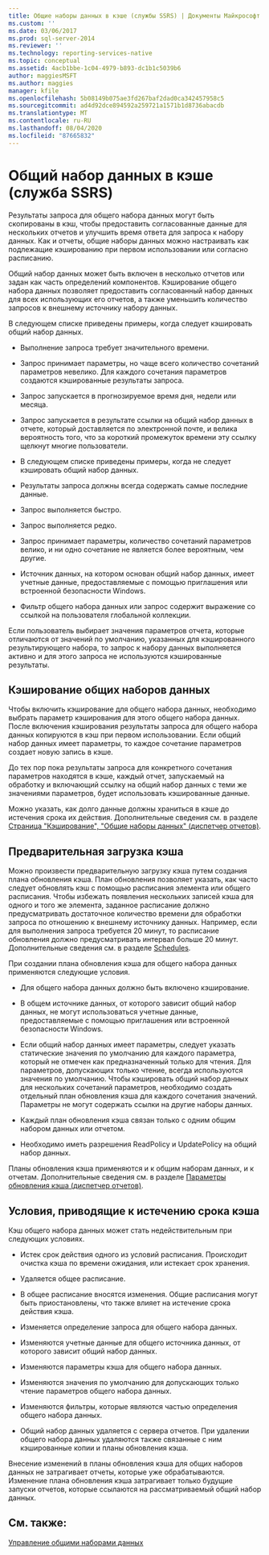 ```yaml
---
title: Общие наборы данных в кэше (службы SSRS) | Документы Майкрософт
ms.custom: ''
ms.date: 03/06/2017
ms.prod: sql-server-2014
ms.reviewer: ''
ms.technology: reporting-services-native
ms.topic: conceptual
ms.assetid: 4acb1bbe-1c04-4979-b893-dc1b1c5039b6
author: maggiesMSFT
ms.author: maggies
manager: kfile
ms.openlocfilehash: 5b08149b075ae3fd267baf2dad0ca342457958c5
ms.sourcegitcommit: ad4d92dce894592a259721a1571b1d8736abacdb
ms.translationtype: MT
ms.contentlocale: ru-RU
ms.lasthandoff: 08/04/2020
ms.locfileid: "87665832"
---
```

# <a name="cache-shared-datasets-ssrs"></a>Общий набор данных в кэше (служба SSRS)
  Результаты запроса для общего набора данных могут быть скопированы в кэш, чтобы предоставить согласованные данные для нескольких отчетов и улучшить время ответа для запроса к набору данных. Как и отчеты, общие наборы данных можно настраивать как подлежащие кэшированию при первом использовании или согласно расписанию.  
  
 Общий набор данных может быть включен в несколько отчетов или задан как часть определений компонентов. Кэширование общего набора данных позволяет предоставить согласованный набор данных для всех использующих его отчетов, а также уменьшить количество запросов к внешнему источнику набору данных.  
  
 В следующем списке приведены примеры, когда следует кэшировать общий набор данных.  
  
-   Выполнение запроса требует значительного времени.  
  
-   Запрос принимает параметры, но чаще всего количество сочетаний параметров невелико. Для каждого сочетания параметров создаются кэшированные результаты запроса.  
  
-   Запрос запускается в прогнозируемое время дня, недели или месяца.  
  
-   Запрос запускается в результате ссылки на общий набор данных в отчете, который доставляется по электронной почте, и велика вероятность того, что за короткий промежуток времени эту ссылку щелкнут многие пользователи.  
  
-   В следующем списке приведены примеры, когда не следует кэшировать общий набор данных.  
  
-   Результаты запроса должны всегда содержать самые последние данные.  
  
-   Запрос выполняется быстро.  
  
-   Запрос выполняется редко.  
  
-   Запрос принимает параметры, количество сочетаний параметров велико, и ни одно сочетание не является более вероятным, чем другие.  
  
-   Источник данных, на котором основан общий набор данных, имеет учетные данные, предоставляемые с помощью приглашения или встроенной безопасности Windows.  
  
-   Фильтр общего набора данных или запрос содержит выражение со ссылкой на пользователя глобальной коллекции.  
  
 Если пользователь выбирает значения параметров отчета, которые отличаются от значений по умолчанию, указанных для кэшированного результирующего набора, то запрос к набору данных выполняется активно и для этого запроса не используются кэшированные результаты.  
  
## <a name="caching-shared-datasets"></a>Кэширование общих наборов данных  
 Чтобы включить кэширование для общего набора данных, необходимо выбрать параметр кэширования для этого общего набора данных. После включения кэширования результаты запроса для общего набора данных копируются в кэш при первом использовании. Если общий набор данных имеет параметры, то каждое сочетание параметров создает новую запись в кэше.  
  
 До тех пор пока результаты запроса для конкретного сочетания параметров находятся в кэше, каждый отчет, запускаемый на обработку и включающий ссылку на общий набор данных с теми же значениями параметров, будет использовать кэшированные данные.  
  
 Можно указать, как долго данные должны храниться в кэше до истечения срока их действия. Дополнительные сведения см. в разделе [Страница "Кэширование", "Общие наборы данных" (диспетчер отчетов)](../caching-page-shared-datasets-report-manager.md).  
  
## <a name="preloading-the-cache"></a>Предварительная загрузка кэша  
 Можно произвести предварительную загрузку кэша путем создания плана обновления кэша. План обновления позволяет указать, как часто следует обновлять кэш с помощью расписания элемента или общего расписания. Чтобы избежать появления нескольких записей кэша для одного и того же элемента, заданное расписание должно предусматривать достаточное количество времени для обработки запроса по отношению к внешнему источнику данных. Например, если для выполнения запроса требуется 20 минут, то расписание обновления должно предусматривать интервал больше 20 минут. Дополнительные сведения см. в разделе [Schedules](../subscriptions/schedules.md).  
  
 При создании плана обновления кэша для общего набора данных применяются следующие условия.  
  
-   Для общего набора данных должно быть включено кэширование.  
  
-   В общем источнике данных, от которого зависит общий набор данных, не могут использоваться учетные данные, предоставляемые с помощью приглашения или встроенной безопасности Windows.  
  
-   Если общий набор данных имеет параметры, следует указать статические значения по умолчанию для каждого параметра, который не отмечен как предназначенный только для чтения. Для параметров, допускающих только чтение, всегда используются значения по умолчанию. Чтобы кэшировать общий набор данных для нескольких сочетаний параметров, необходимо создать отдельный план обновления кэша для каждого сочетания значений. Параметры не могут содержать ссылки на другие наборы данных.  
  
-   Каждый план обновления кэша связан только с одним общим набором данных или отчетом.  
  
-   Необходимо иметь разрешения ReadPolicy и UpdatePolicy на общий набор данных.  
  
 Планы обновления кэша применяются и к общим наборам данных, и к отчетам. Дополнительные сведения см. в разделе [Параметры обновления кэша (диспетчер отчетов)](../cache-refresh-options-report-manager.md).  
  
## <a name="conditions-that-cause-cache-expiration"></a>Условия, приводящие к истечению срока кэша  
 Кэш общего набора данных может стать недействительным при следующих условиях.  
  
-   Истек срок действия одного из условий расписания. Происходит очистка кэша по времени ожидания, или истекает срок хранения.  
  
-   Удаляется общее расписание.  
  
-   В общее расписание вносятся изменения. Общие расписания могут быть приостановлены, что также влияет на истечение срока действия кэша.  
  
-   Изменяется определение запроса для общего набора данных.  
  
-   Изменяются учетные данные для общего источника данных, от которого зависит общий набор данных.  
  
-   Изменяются параметры кэша для общего набора данных.  
  
-   Изменяются значения по умолчанию для допускающих только чтение параметров общего набора данных.  
  
-   Изменяются фильтры, которые являются частью определения общего набора данных.  
  
-   Общий набор данных удаляется с сервера отчетов. При удалении общего набора данных удаляются также связанные с ним кэшированные копии и планы обновления кэша.  
  
 Внесение изменений в планы обновления кэша для общих наборов данных не затрагивает отчеты, которые уже обрабатываются. Изменение плана обновления кэша затрагивает только будущие запуски отчетов, которые ссылаются на рассматриваемый общий набор данных.  
  
## <a name="see-also"></a>См. также:  
 [Управление общими наборами данных](../report-data/manage-shared-datasets.md)  
  
  
